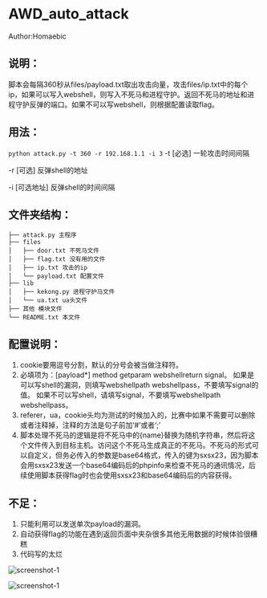 # AWD_auto_attack

Author:Homaebic

## 说明：

脚本会每隔360秒从files/payload.txt取出攻击向量，攻击files/ip.txt中的每个ip，如果可以写入webshell，则写入不死马和进程守护。返回不死马的地址和进程守护反弹的端口。如果不可以写webshell，则根据配置读取flag。

## 用法：
  ```python attack.py -t 360 -r 192.168.1.1 -i 3```
-t [必选] 一轮攻击时间间隔

-r [可选] 反弹shell的地址

-i [可选地址] 反弹shell的时间间隔


## 文件夹结构：
```
├── attack.py 主程序
├── files
│   ├── door.txt 不死马文件
│   ├── flag.txt 没有用的文件
│   ├── ip.txt 攻击的ip
│   └── payload.txt 配置文件
├── lib
│   ├── kekong.py 进程守护马文件
│   └── ua.txt ua头文件
├── 其他 模块文件
└── README.txt 本文件
```

## 配置说明：
1. cookie要用逗号分割，默认的分号会被当做注释符。
2. 必填项为：[payload*] method getparam webshellreturn signal。
        如果是可以写shell的漏洞，则填写webshellpath webshellpass，不要填写signal的值。
        如果不可以写shell，请填写signal，不要填写webshellpath webshellpass。
3. referer，ua，cookie头均为测试的时候加入的，比赛中如果不需要可以删除或者注释掉，注释的方法是句子前加‘#’或者‘;’
4. 脚本处理不死马的逻辑是将不死马中的{name}替换为随机字符串，然后将这个文件传入到目标主机。访问这个不死马生成真正的不死马。不死马的形式可以自定义，但务必传入的参数是base64格式，传入的键为sxsx23，因为脚本会用sxsx23发送一个base64编码后的phpinfo来检查不死马的通讯情况，后续使用脚本获得flag时也会使用sxsx23和base64编码后的内容获得。

## 不足：
1. 只能利用可以发送单次payload的漏洞。
2. 自动获得flag的功能在遇到返回页面中夹杂很多其他无用数据的时候体验很糟糕
3. 代码写的太烂

![screenshot-1](1.png)

![screenshot-1](2.png)
